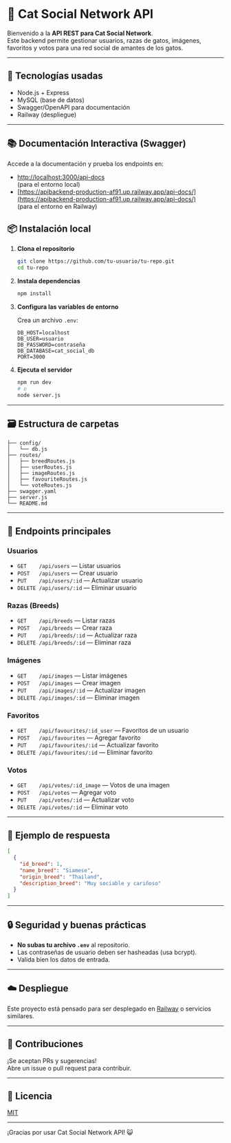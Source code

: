 # 🐾 Cat Social Network API

Bienvenido a la **API REST para Cat Social Network**.  
Este backend permite gestionar usuarios, razas de gatos, imágenes, favoritos y votos para una red social de amantes de los gatos.

---

## 🚀 Tecnologías usadas

- Node.js + Express
- MySQL (base de datos)
- Swagger/OpenAPI para documentación
- Railway (despliegue)

---

## 📚 Documentación Interactiva (Swagger)

Accede a la documentación y prueba los endpoints en:

- [http://localhost:3000/api-docs](http://localhost:3000/api-docs)  
  (para el entorno local)
- [https://apibackend-production-af91.up.railway.app/api-docs/](https://apibackend-production-af91.up.railway.app/api-docs/)  
  (para el entorno en Railway)

## 📦 Instalación local

1. **Clona el repositorio**
    ```bash
    git clone https://github.com/tu-usuario/tu-repo.git
    cd tu-repo
    ```

2. **Instala dependencias**
    ```bash
    npm install
    ```

3. **Configura las variables de entorno**

    Crea un archivo `.env`:

    ```env
    DB_HOST=localhost
    DB_USER=usuario
    DB_PASSWORD=contraseña
    DB_DATABASE=cat_social_db
    PORT=3000
    ```

4. **Ejecuta el servidor**
    ```bash
    npm run dev
    # o
    node server.js
    ```

---

## 🗃️ Estructura de carpetas

```
├── config/
│   └── db.js
├── routes/
│   ├── breedRoutes.js
│   ├── userRoutes.js
│   ├── imageRoutes.js
│   ├── favouriteRoutes.js
│   └── voteRoutes.js
├── swagger.yaml
├── server.js
└── README.md
```

---

## 📒 Endpoints principales

### Usuarios

- `GET    /api/users` — Listar usuarios
- `POST   /api/users` — Crear usuario
- `PUT    /api/users/:id` — Actualizar usuario
- `DELETE /api/users/:id` — Eliminar usuario

### Razas (Breeds)

- `GET    /api/breeds` — Listar razas
- `POST   /api/breeds` — Crear raza
- `PUT    /api/breeds/:id` — Actualizar raza
- `DELETE /api/breeds/:id` — Eliminar raza

### Imágenes

- `GET    /api/images` — Listar imágenes
- `POST   /api/images` — Crear imagen
- `PUT    /api/images/:id` — Actualizar imagen
- `DELETE /api/images/:id` — Eliminar imagen

### Favoritos

- `GET    /api/favourites/:id_user` — Favoritos de un usuario
- `POST   /api/favourites` — Agregar favorito
- `PUT    /api/favourites/:id` — Actualizar favorito
- `DELETE /api/favourites/:id` — Eliminar favorito

### Votos

- `GET    /api/votes/:id_image` — Votos de una imagen
- `POST   /api/votes` — Agregar voto
- `PUT    /api/votes/:id` — Actualizar voto
- `DELETE /api/votes/:id` — Eliminar voto

---

## 📝 Ejemplo de respuesta

```json
[
  {
    "id_breed": 1,
    "name_breed": "Siamese",
    "origin_breed": "Thailand",
    "description_breed": "Muy sociable y cariñoso"
  }
]
```

---

## 🔒 Seguridad y buenas prácticas

- **No subas tu archivo `.env`** al repositorio.
- Las contraseñas de usuario deben ser hasheadas (usa bcrypt).
- Valida bien los datos de entrada.

---

## ☁️ Despliegue

Este proyecto está pensado para ser desplegado en [Railway](https://railway.app/) o servicios similares.

---

## 🤝 Contribuciones

¡Se aceptan PRs y sugerencias!  
Abre un issue o pull request para contribuir.

---

## 📄 Licencia

[MIT](LICENSE)

---

¡Gracias por usar Cat Social Network API! 😺
